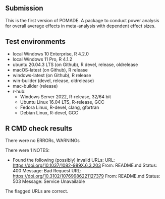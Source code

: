 ## Submission

This is the first version of POMADE. A package to conduct power analysis for overall average effects in meta-analysis with dependent effect sizes.

## Test environments

* local Windows 10 Enterprise, R 4.2.0
* local Windows 11 Pro, R 4.1.2
* ubuntu 20.04.3 LTS (on Github), R devel, release, oldrelease
* macOS-latest (on Github), R release
* windows-latest (on Github), R release
* win-builder (devel, release, oldrelease)
* mac-builder (release)
* r-hub:
  * Windows Server 2022, R-release, 32/64 bit
  * Ubuntu Linux 16.04 LTS, R-release, GCC
  * Fedora Linux, R-devel, clang, gfortran
  * Debian Linux, R-devel, GCC

## R CMD check results

There were no ERRORs, WARNINGs 

There were 1 NOTES:

* Found the following (possibly) invalid URLs:
  URL: https://doi.org/10.1037/1082-989X.6.3.203
    From: README.md
    Status: 400
    Message: Bad Request
  URL: https://doi.org/10.3102/10769986221127379
    From: README.md
    Status: 503
    Message: Service Unavailable

The flagged URLs are correct.
